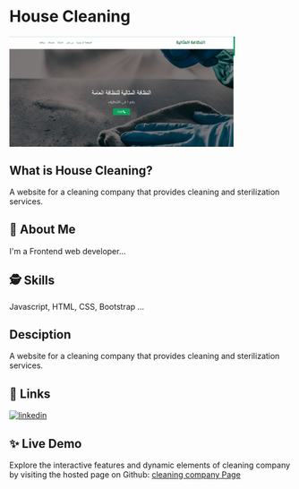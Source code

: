 # House Cleaning

<img align="center" width="80%" src="https://github.com/MhmdTahaSheRif/HOUSE-CLEANING/blob/main/img/cleaning.png">

## What is House Cleaning?
A website for a cleaning company that provides cleaning and sterilization services.

## 🚀 About Me
I'm a Frontend web developer...

  
## 🕵️‍ Skills
Javascript, HTML, CSS, Bootstrap ...

## Desciption
A website for a cleaning company that provides cleaning and sterilization services.

## 🔗 Links

[![linkedin](https://img.shields.io/badge/linkedin-0A66C2?style=for-the-badge&logo=linkedin&logoColor=white)](https://www.linkedin.com/in/mohamed-taha-sherif/)


## ✨ Live Demo

Explore the interactive features and dynamic elements of cleaning company by visiting the hosted page on Github:
[cleaning company Page](https://mhmdtahasherif.github.io/cleaning-company/)